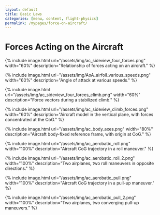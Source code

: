 ```yaml
---
layout: default
title: Basic Laws
categories: [menu, content, flight-physics]
permalink: /mypages/force-on-aircraft/
---
```


# Forces Acting on the Aircraft

{% include image.html
  url="/assets/img/ac_sideview_four_forces.png"
  width="60%"
  description="Relationship of forces acting on an aircraft."
  %}

{% include image.html
  url="/assets/img/AoA_airfoil_various_speeds.png"
  width="60%"
  description="Angle of attack at various speeds."
  %}

{% include image.html
  url="/assets/img/ac_sideview_four_forces_climb.png"
  width="60%"
  description="Force vectors during a stabilized climb."
  %}

{% include image.html
  url="/assets/img/ac_sideview_climb_forces.png"
  width="60%"
  description="Aircraft model in the vertical plane, with forces concentrated at the CoG."
  %}

{% include image.html
  url="/assets/img/ac_body_axes.png"
  width="80%"
  description="Aircraft body-fixed reference frame, with origin at CoG."
  %}

{% include image.html
  url="/assets/img/ac_aerobatic_roll.png"
  width="100%"
  description="Aircraft CoG trajectory in a roll maneuver."
  %}

{% include image.html
  url="/assets/img/ac_aerobatic_roll_2.png"
  width="100%"
  description="Two airplanes, two roll maneuvers in opposite directions."
  %}

{% include image.html
  url="/assets/img/ac_aerobatic_pull.png"
  width="100%"
  description="Aircraft CoG trajectory in a pull-up maneuver."
  %}

{% include image.html
  url="/assets/img/ac_aerobatic_pull_2.png"
  width="100%"
  description="Two airplanes, two converging pull-up maneuvers."
  %}

